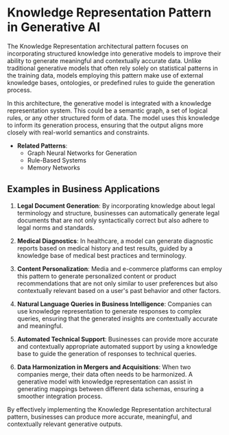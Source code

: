 # Knowledge Representation Pattern in Generative AI

The Knowledge Representation architectural pattern focuses on incorporating structured knowledge into generative models to improve their ability to generate meaningful and contextually accurate data. Unlike traditional generative models that often rely solely on statistical patterns in the training data, models employing this pattern make use of external knowledge bases, ontologies, or predefined rules to guide the generation process.

In this architecture, the generative model is integrated with a knowledge representation system. This could be a semantic graph, a set of logical rules, or any other structured form of data. The model uses this knowledge to inform its generation process, ensuring that the output aligns more closely with real-world semantics and constraints.

- **Related Patterns**:
  - Graph Neural Networks for Generation
  - Rule-Based Systems
  - Memory Networks

## Examples in Business Applications

1. **Legal Document Generation**: By incorporating knowledge about legal terminology and structure, businesses can automatically generate legal documents that are not only syntactically correct but also adhere to legal norms and standards.

2. **Medical Diagnostics**: In healthcare, a model can generate diagnostic reports based on medical history and test results, guided by a knowledge base of medical best practices and terminology.

3. **Content Personalization**: Media and e-commerce platforms can employ this pattern to generate personalized content or product recommendations that are not only similar to user preferences but also contextually relevant based on a user's past behavior and other factors.

4. **Natural Language Queries in Business Intelligence**: Companies can use knowledge representation to generate responses to complex queries, ensuring that the generated insights are contextually accurate and meaningful.

5. **Automated Technical Support**: Businesses can provide more accurate and contextually appropriate automated support by using a knowledge base to guide the generation of responses to technical queries.

6. **Data Harmonization in Mergers and Acquisitions**: When two companies merge, their data often needs to be harmonized. A generative model with knowledge representation can assist in generating mappings between different data schemas, ensuring a smoother integration process.

By effectively implementing the Knowledge Representation architectural pattern, businesses can produce more accurate, meaningful, and contextually relevant generative outputs.
